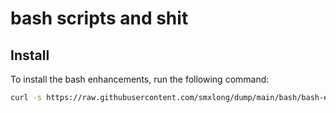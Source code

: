 # bash scripts and shit

## Install

To install the bash enhancements, run the following command:

```bash
curl -s https://raw.githubusercontent.com/smxlong/dump/main/bash/bash-enhancements-install.sh | bash
```
